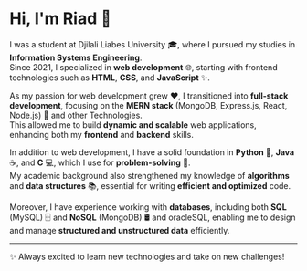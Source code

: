 # Hi, I'm Riad 👋

I was a student at Djilali Liabes University 🎓, where I pursued my studies in **Information Systems Engineering**.  
Since 2021, I specialized in **web development** 🌐, starting with frontend technologies such as **HTML**, **CSS**, and **JavaScript** ✨.

As my passion for web development grew ❤️, I transitioned into **full-stack development**, focusing on the **MERN stack** (MongoDB, Express.js, React, Node.js) 🚀 and other Technologies.  
This allowed me to build **dynamic and scalable** web applications, enhancing both my **frontend** and **backend** skills.

In addition to web development, I have a solid foundation in **Python** 🐍, **Java** ☕, and **C** 💻, which I use for **problem-solving** 🧠.  
My academic background also strengthened my knowledge of **algorithms** and **data structures** 📚, essential for writing **efficient and optimized** code.

Moreover, I have experience working with **databases**, including both **SQL** (MySQL) 🗄️ and **NoSQL** (MongoDB) 🛢️ and oracleSQL, enabling me to design and manage **structured and unstructured data** efficiently.

---

✨ Always excited to learn new technologies and take on new challenges!
